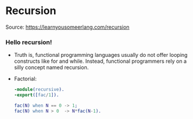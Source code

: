 # Recursion

Source: https://learnyousomeerlang.com/recursion

### Hello recursion!

- Truth is, functional programming languages usually do not offer looping constructs like for and while. Instead, functional programmers rely on a silly concept named recursion.
- Factorial:

  ```erlang
  -module(recursive).
  -export([fac/1]).

  fac(N) when N == 0 -> 1;
  fac(N) when N > 0  -> N*fac(N-1).
  ```
